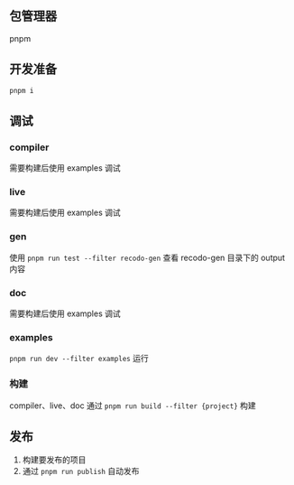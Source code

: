 ## 包管理器

pnpm

## 开发准备

```sh
pnpm i
```

## 调试

### compiler

需要构建后使用 examples 调试

### live

需要构建后使用 examples 调试

### gen

使用 `pnpm run test --filter recodo-gen` 查看 recodo-gen 目录下的 output 内容

### doc

需要构建后使用 examples 调试

### examples

`pnpm run dev --filter examples` 运行

### 构建

compiler、live、doc 通过 `pnpm run build --filter {project}` 构建

## 发布

1. 构建要发布的项目
2. 通过 `pnpm run publish` 自动发布
